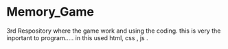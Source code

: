 # Memory_Game
3rd Respository
where the game work and using the coding.
this is very the inportant to program.....
in this used html, css , js .
